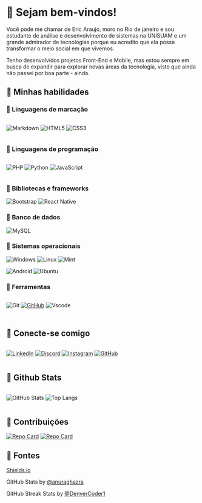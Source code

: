 
# 🔹 Sejam bem-vindos!

Você pode me chamar de Eric Araujo, moro no Rio de janeiro e sou estudante de análise e desenvolvimento de sistemas na UNISUAM e um grande admirador de tecnologias porque eu acredito que ela possa transformar o meio social em que vivemos. 

Tenho desenvolvidos projetos Front-End e Mobile, mas estou sempre em busca de expandir para explorar novas áreas da tecnologia, visto que ainda não passei por boa parte - ainda.

## 🔵 Minhas habilidades

### 🔷 Linguagens de marcação

<div style="display: inline-flex; gap: 5px;">

![Markdown](https://img.shields.io/badge/Markdown-1877F2?style=for-the-badge&logo=markdown)
![HTML5](https://img.shields.io/badge/HTML5-1877F2?style=for-the-badge&logo=html5&logoColor=white)
![CSS3](https://img.shields.io/badge/CSS3-1877F2?style=for-the-badge&logo=css3&logoColor=white)
</div>

### 🔷 Linguagens de programação

<div style="display: inline-flex; gap: 5px;">

![PHP](https://img.shields.io/badge/PHP-1877F2?style=for-the-badge&logo=php&logoColor=white)
![Python](https://img.shields.io/badge/python-1877F2?style=for-the-badge&logo=python&logoColor=ffdd54)
![JavaScript](https://img.shields.io/badge/JavaScript-1877F2?style=for-the-badge&logo=javascript&logoColor=black)
</div>

### 🔷 Bibliotecas e frameworks

![Bootstrap](https://img.shields.io/badge/-boostrap-1877F2?style=for-the-badge&logo=bootstrap&labelColor=0D1117)
![React Native](https://img.shields.io/badge/-React%20native-1877F2?&logo=react)

### 🔷 Banco de dados

![MySQL](https://img.shields.io/badge/MySQL-1877F2?style=for-the-badge&logo=mysql&logoColor=white)

### 🔷 Sistemas operacionais


![Windows](https://img.shields.io/badge/Windows-1877F2?style=for-the-badge&logo=windows&logoColor=2CA5E0)
![Linux](https://img.shields.io/badge/Linux-1877F2?style=for-the-badge&logo=linux&logoColor=FCC624)
![Mint](https://img.shields.io/badge/Linux%20Mint-1877F2?style=for-the-badge&logo=Linux%20Mint&logoColor=white)

![Android](https://img.shields.io/badge/Android-1877F2?style=for-the-badge&logo=android&logoColor=white)
![Ubuntu](https://img.shields.io/badge/Ubuntu-1877F2?style=for-the-badge&logo=ubuntu&logoColor=2CA5E0)


### 🔷 Ferramentas
<div style="display: inline-flex; gap: 5px;">

![Git](https://img.shields.io/badge/GIT-1877F2?style=for-the-badge&logo=git&logoColor=white)
[![GitHub](https://img.shields.io/badge/GitHub-1877F2?style=for-the-badge&logo=github&logoColor=white)](https://github.com/Eric-L-Araujo)
![Vscode](https://img.shields.io/badge/Vscode-1877F2?style=for-the-badge&logo=visual-studio-code&logoColor=white)
</div>


#
## 🔵 Conecte-se comigo
<div style="display: inline-flex; gap: 5px;">
    
[![LinkedIn](https://img.shields.io/badge/LinkedIn-1877F2?style=for-the-badge&logo=linkedin&logoColor=blue)](https://www.linkedin.com/in/eric-araujox/)
[![Discord](https://img.shields.io/badge/Discord-1877F2?style=for-the-badge&logo=discord&logoColor=white)](https://discord.com/channels/@eri.lui/)
[![Instagram](https://img.shields.io/badge/-Instagram-%231877F2?style=for-the-badge&logo=instagram&logoColor=white)](https://www.instagram.com/eric.araujo03/?igsh=N2Z6NGgzcXlnemxi#)
[![GitHub](https://img.shields.io/badge/GitHub-1877F2?style=for-the-badge&logo=github&logoColor=white)](https://github.com/Eric-L-Araujo)
</div>


## 🔵 Github Stats
<div style="display: inline-flex; gap: 5px;">

![GitHub Stats](https://github-readme-stats.vercel.app/api?username=Eric-L-Araujo&theme=algolia&show_icons=true&icon_color=30A3DC&title_color=4B9CD3&text_color=FFF&hide_title=true)
![Top Langs](https://github-readme-stats.vercel.app/api/top-langs/?username=Eric-L-Araujo&layout=compact&theme=algolia)
</div>

## 🔵 Contribuições

[![Repo Card](https://github-readme-stats.vercel.app/api/pin/?username=Eric-L-Araujo&repo=ecoPoint&bg_color=000&border_color=30A3DC&show_icons=true&icon_color=30A3DC&title_color=1877F2&text_color=FFF)](https://github.com/alessandrasilvap/ecoPoint)
[![Repo Card](https://github-readme-stats.vercel.app/api/pin/?username=Eric-L-Araujo&repo=dio-lab-open-source&bg_color=000&border_color=30A3DC&show_icons=true&icon_color=30A3DC&title_color=1877F2&text_color=FFF)](https://github.com/digitalinnovationone/dio-lab-open-source)

## 🔵 Fontes

<a href="https://github.com/badges/shields">Shields.io</a>

GitHub Stats by <a href="https://github.com/anuraghazra/github-readme-stats"> @anuraghazra</a>

GitHub Streak Stats by <a href="https://github.com/denvercoder1/github-readme-streak-stats">@DenverCoder1</a>
